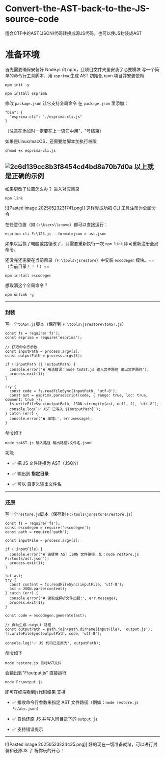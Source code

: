 # Convert-the-AST-back-to-the-JS-source-code
适合CTF中的AST(JSON)代码转换成源JS代码，也可以使JS封装成AST
# 准备环境
首先需要确保安装好 Node.js 和 npm，且项目文件夹里安装了必要模块
写一个简单的命令行工具脚本，用 `esprima` 生成 AST
初始化 npm 项目并安装依赖
```
npm init -y
```
```
npm install esprima
```
修改 `package.json` 让它支持全局命令
	在 `package.json` 里添加：
```
"bin": {
  "esprima-cli": "./esprima-cli.js"
}
```
（注意在添加时一定要在上一语句中用"，"号结束）

如果是Linux/macOS，还需要给脚本加执行权限
```
chmod +x esprima-cli.js
```
![2c6d139cc8b3f8454cd4bd8a70b7d0a](https://github.com/user-attachments/assets/d186094a-cf24-4d01-9ade-b316a2328c77)
以上就是正确的示例
---
如果更改了位置怎么办？
进入对应目录
```
npm link
```

![[Pasted image 20250523231741.png]]
这样就成功把 CLI 工具注册为全局命令

在任意位置（如 `C:\Users\lenovo`）都可以直接运行：
```
esprima-cli F:\123.js --format=json > ast.json
```
如果以后换了电脑或路径改了，只需要重新执行一次 `npm link` 即可重新注册全局命令。

还没完还需要在当前目录（`F:\tools\jsrestore`）中安装 `escodegen` 模块。==（当前目录！！！）==
```
npm install escodegen
```
想取消这个全局命令？
```
npm unlink -g
```

---

### 封装
写一个`toAST.js`脚本（保存到 `F:\tools\jsrestore\toAST.js`）
```
const fs = require('fs');
const esprima = require('esprima');

// 获取命令行参数
const inputPath = process.argv[2];
const outputPath = process.argv[3];

if (!inputPath || !outputPath) {
  console.error('❌ 用法错误：node toAST.js 输入文件路径 输出文件路径');
  process.exit(1);
}

try {
  const code = fs.readFileSync(inputPath, 'utf-8');
  const ast = esprima.parseScript(code, { range: true, loc: true, comment: true });
  fs.writeFileSync(outputPath, JSON.stringify(ast, null, 2), 'utf-8');
  console.log(`✅ AST 已写入 ${outputPath}`);
} catch (err) {
  console.error('❌ 出错:', err.message);
}
```
命令如下
```
node toAST.js 输入路径 输出路径\文件名.json
```
功能
- ✅ 把 JS 文件转换为 AST（JSON）
    
- ✅ 输出到 **指定目录**
    
- ✅ 可以 自定义输出文件名

---
### 还原
写一个`restore.js`脚本（保存到 `F:\tools\jsrestore\restore.js`）
```
const fs = require('fs');
const escodegen = require('escodegen');
const path = require('path');

const inputFile = process.argv[2];

if (!inputFile) {
  console.error('❌ 请提供 AST JSON 文件路径，如：node restore.js F:/tools/ast.json');
  process.exit(1);
}

let ast;
try {
  const content = fs.readFileSync(inputFile, 'utf-8');
  ast = JSON.parse(content);
} catch (err) {
  console.error('❌ 读取或解析文件出错:', err.message);
  process.exit(1);
}

const code = escodegen.generate(ast);

// 自动生成 output 路径
const outputPath = path.join(path.dirname(inputFile), 'output.js');
fs.writeFileSync(outputPath, code, 'utf-8');

console.log('✅ JS 代码已还原为', outputPath);

```
命令如下
```
node restore.js 目标AST文件
```
会输出到"F\\output.js"
直接运行
```
node F:\output.js
```
即可在终端看到js代码结果
支持
- ✅ 接收命令行参数来指定 AST 文件路径（例如：`node restore.js F:/abc.json`）
    
- ✅ 自动还原 JS 并写入同目录下的 `output.js`
    
- ✅ 支持错误提示
---
![[Pasted image 20250523224435.png]]
好的现在一切准备就绪，可以进行封装和还原JS 了
祝你玩的开心！
